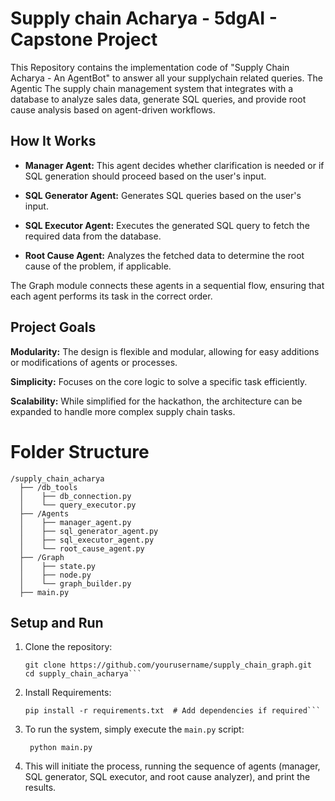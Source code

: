 # Supply chain Acharya - 5dgAI - Capstone Project

This Repository contains the implementation code of "Supply Chain Acharya - An AgentBot" to answer all your supplychain related queries. The Agentic The supply chain management system that integrates with a database to analyze sales data, generate SQL queries, and provide root cause analysis based on agent-driven workflows.

## How It Works
- **Manager Agent:** This agent decides whether clarification is needed or if SQL generation should proceed based on the user's input.

- **SQL Generator Agent:** Generates SQL queries based on the user's input.

- **SQL Executor Agent:** Executes the generated SQL query to fetch the required data from the database.

- **Root Cause Agent:** Analyzes the fetched data to determine the root cause of the problem, if applicable.

The Graph module connects these agents in a sequential flow, ensuring that each agent performs its task in the correct order.

## Project Goals
**Modularity:** The design is flexible and modular, allowing for easy additions or modifications of agents or processes.

**Simplicity:** Focuses on the core logic to solve a specific task efficiently.

**Scalability:** While simplified for the hackathon, the architecture can be expanded to handle more complex supply chain tasks.

# Folder Structure

    /supply_chain_acharya
      ├── /db_tools
      │    ├── db_connection.py
      │    └── query_executor.py
      ├── /Agents
      │    ├── manager_agent.py
      │    ├── sql_generator_agent.py
      │    ├── sql_executor_agent.py
      │    └── root_cause_agent.py
      ├── /Graph
      │    ├── state.py
      │    ├── node.py
      │    └── graph_builder.py
      ├── main.py

## Setup and Run

1. Clone the repository:

   ```
   git clone https://github.com/yourusername/supply_chain_graph.git
   cd supply_chain_acharya```
2. Install Requirements:

   ```
   pip install -r requirements.txt  # Add dependencies if required```
3. To run the system, simply execute the ```main.py``` script:

    ```
     python main.py
    ```

4. This will initiate the process, running the sequence of agents (manager, SQL generator, SQL executor, and root cause analyzer), and print the results.
